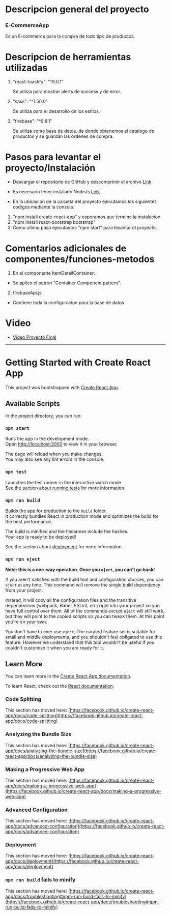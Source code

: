# Descripcion general del proyecto
### E-CommerceApp

Es un E-commerce para la compra de todo tipo de productos.

# Descripcion de herramientas utilizadas

1. "react-toastify": "^9.0.1"

     Se utiliza para mostrar alerts de success y de error.

2. "sass": "^1.50.0"

    Se utiliza para el desarrollo de los estilos.

3. "firebase": "^9.8.1"

    Se utiliza como base de datos, de donde obtenemos el catalogo de productos y se guardan las ordenes de compra.

# Pasos para levantar el proyecto/Instalación 

* Descargar  el repositorio de GitHub y descomprimir el archivo [Link](https://github.com/AlannDev/ReactJsCourse/archive/refs/heads/master.zip)

* Es necesario tener instalado NodeJs [Link](https://nodejs.org/es/)
* En la ubicación de la carpeta del proyecto ejecutamos los siguientes codigos mediante la consola: 
 1. "npm install create-react-app" y esperamos que termine la instalacion
 2. "npm install react-bootstrap bootstrap"
 3. Como ultimo paso ejecutamos "npm start" para levantar el proyecto.

 # Comentarios adicionales de componentes/funciones-metodos

1. En el componente ItemDetailContainer:
* Se aplico el patron "Container Component pattern".

2. firebaseApi.js
* Contiene toda la configuracion para la base de datos


# Video 
* [Video Proyecto Final](https://drive.google.com/file/d/1BjUgc54rayAVbbyIy78zFDNBvyleDJDp/view?usp=sharing)


----------------------------------------------------------------------------------------------------------------------







# Getting Started with Create React App

This project was bootstrapped with [Create React App](https://github.com/facebook/create-react-app).

## Available Scripts

In the project directory, you can run:

### `npm start`

Runs the app in the development mode.\
Open [http://localhost:3000](http://localhost:3000) to view it in your browser.

The page will reload when you make changes.\
You may also see any lint errors in the console.

### `npm test`

Launches the test runner in the interactive watch mode.\
See the section about [running tests](https://facebook.github.io/create-react-app/docs/running-tests) for more information.

### `npm run build`

Builds the app for production to the `build` folder.\
It correctly bundles React in production mode and optimizes the build for the best performance.

The build is minified and the filenames include the hashes.\
Your app is ready to be deployed!

See the section about [deployment](https://facebook.github.io/create-react-app/docs/deployment) for more information.

### `npm run eject`

**Note: this is a one-way operation. Once you `eject`, you can't go back!**

If you aren't satisfied with the build tool and configuration choices, you can `eject` at any time. This command will remove the single build dependency from your project.

Instead, it will copy all the configuration files and the transitive dependencies (webpack, Babel, ESLint, etc) right into your project so you have full control over them. All of the commands except `eject` will still work, but they will point to the copied scripts so you can tweak them. At this point you're on your own.

You don't have to ever use `eject`. The curated feature set is suitable for small and middle deployments, and you shouldn't feel obligated to use this feature. However we understand that this tool wouldn't be useful if you couldn't customize it when you are ready for it.

## Learn More

You can learn more in the [Create React App documentation](https://facebook.github.io/create-react-app/docs/getting-started).

To learn React, check out the [React documentation](https://reactjs.org/).

### Code Splitting

This section has moved here: [https://facebook.github.io/create-react-app/docs/code-splitting](https://facebook.github.io/create-react-app/docs/code-splitting)

### Analyzing the Bundle Size

This section has moved here: [https://facebook.github.io/create-react-app/docs/analyzing-the-bundle-size](https://facebook.github.io/create-react-app/docs/analyzing-the-bundle-size)

### Making a Progressive Web App

This section has moved here: [https://facebook.github.io/create-react-app/docs/making-a-progressive-web-app](https://facebook.github.io/create-react-app/docs/making-a-progressive-web-app)

### Advanced Configuration

This section has moved here: [https://facebook.github.io/create-react-app/docs/advanced-configuration](https://facebook.github.io/create-react-app/docs/advanced-configuration)

### Deployment

This section has moved here: [https://facebook.github.io/create-react-app/docs/deployment](https://facebook.github.io/create-react-app/docs/deployment)

### `npm run build` fails to minify

This section has moved here: [https://facebook.github.io/create-react-app/docs/troubleshooting#npm-run-build-fails-to-minify](https://facebook.github.io/create-react-app/docs/troubleshooting#npm-run-build-fails-to-minify)
